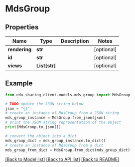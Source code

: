 # MdsGroup


## Properties

Name | Type | Description | Notes
------------ | ------------- | ------------- | -------------
**rendering** | **str** |  | [optional] 
**id** | **str** |  | [optional] 
**views** | **List[str]** |  | [optional] 

## Example

```python
from edu_sharing_client.models.mds_group import MdsGroup

# TODO update the JSON string below
json = "{}"
# create an instance of MdsGroup from a JSON string
mds_group_instance = MdsGroup.from_json(json)
# print the JSON string representation of the object
print(MdsGroup.to_json())

# convert the object into a dict
mds_group_dict = mds_group_instance.to_dict()
# create an instance of MdsGroup from a dict
mds_group_from_dict = MdsGroup.from_dict(mds_group_dict)
```
[[Back to Model list]](../README.md#documentation-for-models) [[Back to API list]](../README.md#documentation-for-api-endpoints) [[Back to README]](../README.md)


